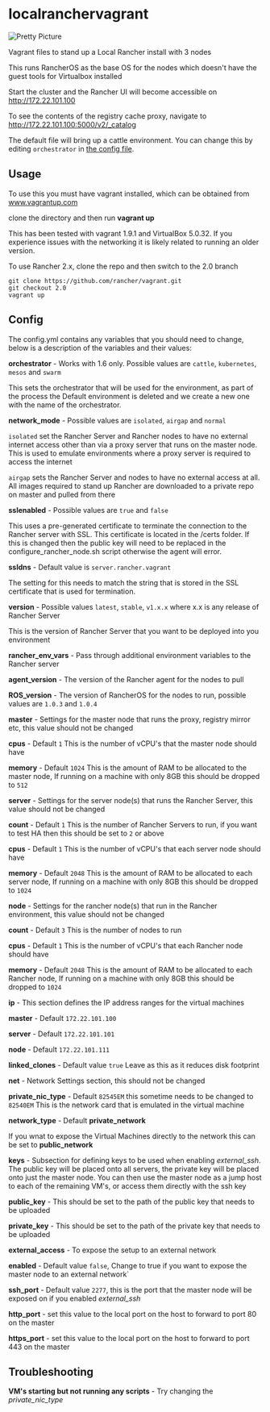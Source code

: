 # localranchervagrant
![Pretty Picture](https://github.com/chrisurwin/localranchervagrant/blob/master/localranchervagrant.PNG)

Vagrant files to stand up a Local Rancher install with 3 nodes

This runs RancherOS as the base OS for the nodes which doesn't have the guest tools for Virtualbox installed

Start the cluster and the Rancher UI will become accessible on http://172.22.101.100

To see the contents of the registry cache proxy, navigate to http://172.22.101.100:5000/v2/_catalog

The default file will bring up a cattle environment. You can change this by editing `orchestrator` in [the config file](config.yaml).

## Usage

To use this you must have vagrant installed, which can be obtained from www.vagrantup.com

clone the directory and then run **vagrant up**

This has been tested with vagrant 1.9.1 and VirtualBox 5.0.32. If you experience issues with the networking it is likely related to running an older version.

To use Rancher 2.x, clone the repo and then switch to the 2.0 branch

```
git clone https://github.com/rancher/vagrant.git
git checkout 2.0
vagrant up
```

## Config

The config.yml contains any variables that you should need to change, below is a description of the variables and their values:

**orchestrator** - Works with 1.6 only. Possible values are `cattle`, `kubernetes`, `mesos` and `swarm` 

This sets the orchestrator that will be used for the environment, as part of the process the Default environment is deleted and we create a new one with the name of the orchestrator. 

**network_mode** - Possible values are `isolated`, `airgap` and `normal`

`isolated` set the Rancher Server and Rancher nodes to have no external internet access other than via a proxy server that runs on the master node. This is used to emulate environments where a proxy server is required to access the internet

`airgap` sets the Rancher Server and nodes to have no external access at all. All images required to stand up Rancher are downloaded to a private repo on master and pulled from there

**sslenabled** - Possible values are `true` and `false`

This uses a pre-generated certificate to terminate the connection to the Rancher server with SSL. This certificate is located in the /certs folder. If this is changed then the public key will need to be replaced in the configure_rancher_node.sh script otherwise the agent will error.

**ssldns** - Default value is `server.rancher.vagrant`

The setting for this needs to match the string that is stored in the SSL certificate that is used for termination.

**version** - Possible values `latest`, `stable`, `v1.x.x` where x.x is any release of Rancher Server

This is the version of Rancher Server that you want to be deployed into you environment

**rancher\_env\_vars** - Pass through additional environment variables to the Rancher server

**agent_version** - The version of the Rancher agent for the nodes to pull

**ROS_version** - The version of RancherOS for the nodes to run, possible values are `1.0.3` and `1.0.4`

**master** - Settings for the master node that runs the proxy, registry mirror etc, this value should not be changed

**cpus** - Default `1` This is the number of vCPU's that the master node should have

**memory** - Default `1024` This is the amount of RAM to be allocated to the master node, If running on a machine with only 8GB this should be dropped to `512`

**server** - Settings for the server node(s) that runs the Rancher Server, this value should not be changed

**count** - Default `1` This is the number of Rancher Servers to run, if you want to test HA then this should be set to `2` or above

**cpus** - Default `1` This is the number of vCPU's that each server node should have

**memory** - Default `2048` This is the amount of RAM to be allocated to each server node, If running on a machine with only 8GB this should be dropped to `1024`

**node** - Settings for the rancher node(s) that run in the Rancher environment, this value should not be changed

**count** - Default `3` This is the number of nodes to run

**cpus** - Default `1` This is the number of vCPU's that each Rancher node should have

**memory** - Default `2048` This is the amount of RAM to be allocated to each Rancher node, If running on a machine with only 8GB this should be dropped to `1024`

**ip**  - This section defines the IP address ranges for the virtual machines

**master** - Default `172.22.101.100`

**server** - Default `172.22.101.101`

**node** - Default `172.22.101.111`

**linked_clones** - Default value `true` Leave as this as it reduces disk footprint

**net** - Network Settings section, this should not be changed

**private\_nic\_type** - Default `82545EM` this sometime needs to be changed to `82540EM` This is the network card that is emulated in the virtual machine

**network\_type** - Default **private\_network**

If you wnat to expose the Virtual Machines directly to the network this can be set to **public_network**

**keys** - Subsection for defining keys to be used when enabling *external_ssh*. The public key will be placed onto all servers, the private key will be placed onto just the master node. You can then use the master node as a jump host to each of the remaining VM's, or access them directly with the ssh key

**public_key** - This should be set to the path of the public key that needs to be uploaded

**private_key** - This should be set to the path of the private key that needs to be uploaded

**external_access** - To expose the setup to an external network

**enabled** - Default value `false`, Change to true if you want to expose the master node to an external network`

**ssh_port** - Default value `2277`, this is the port that the master node will be exposed on if you enabled *external\_ssh*

**http_port** - set this value to the local port on the host to forward to port 80 on the master

**https_port** - set this value to the local port on the host to forward to port 443 on the master

## Troubleshooting

**VM's starting but not running any scripts** - Try changing the *private\_nic\_type*
